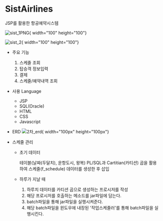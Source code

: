 # SistAirlines
JSP를 활용한 항공예약시스템

![sist_1PNG](https://user-images.githubusercontent.com/48818574/90142488-63b85580-ddb7-11ea-9248-dda0eb32f6a0.PNG){ width="100" height="100"}

![sist_2](https://user-images.githubusercontent.com/48818574/90142506-6915a000-ddb7-11ea-8f32-479a6b7b1ffb.PNG){ width="100" height="100"}
  * 주요 기능 
    1. 스케줄 조회 
    2. 탑승객 정보입력 
    3. 결제 
    4. 스케줄/예약내역 조회
  * 사용 Language
    - JSP
    - SQL(Oracle)
    - HTML
    - CSS
    - Javascript
    
  * ERD
  ![2차_erd](https://user-images.githubusercontent.com/48818574/90142091-ea206780-ddb6-11ea-906c-008ae7f45feb.png){ width="100px" height="100px"}

  * 스케줄 관리 
    - 초기 데이터
    
      테이블(날짜(두달치), 운항도시, 왕복) PL/SQL과 Cartitian(카티션) 곱을 활용하여 스케줄(f_schedule) 데이터를 생성한 후 삽입
    - 하루가 지날 때 
        1. 하루치 데이터를 카티션 곱으로 생성하는 프로시저를 작성
        2. 해당 프로시저를 호출하는 메소드를 jar파일에 담는다. 
        3. batch파일을 통해 jar파일을 실행시켜준다. 
        4. 해당 batch파일을 윈도우에 내장된 '작업스케줄러'를 통해 batch파일을 실행시킨다.
 
